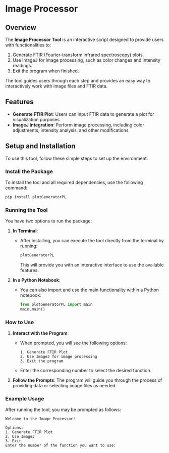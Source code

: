 # Image Processor

## Overview

The **Image Processor Tool** is an interactive script designed to provide users with functionalities to:

1. Generate FTIR (Fourier-transform infrared spectroscopy) plots.
2. Use ImageJ for image processing, such as color changes and intensity readings.
3. Exit the program when finished.

The tool guides users through each step and provides an easy way to interactively work with image files and FTIR data.

## Features

- **Generate FTIR Plot**: Users can input FTIR data to generate a plot for visualization purposes.
- **ImageJ Integration**: Perform image processing, including color adjustments, intensity analysis, and other modifications.

## Setup and Installation

To use this tool, follow these simple steps to set up the environment.

### Install the Package

To install the tool and all required dependencies, use the following command:

```sh
pip install plotGeneratorPL
```

### Running the Tool

You have two options to run the package:

1. **In Terminal**:
    - After installing, you can execute the tool directly from the terminal by running:

      ```sh
      plotGeneratorPL
      ```

      This will provide you with an interactive interface to use the available features.

2. **In a Python Notebook**:
    - You can also import and use the main functionality within a Python notebook:

      ```python
      from plotGeneratorPL import main
      main.main()
      ```

### How to Use

1. **Interact with the Program**:
    - When prompted, you will see the following options:
      ```
      1. Generate FTIR Plot
      2. Use ImageJ for image processing
      3. Exit the program
      ```
    - Enter the corresponding number to select the desired function.

2. **Follow the Prompts**: The program will guide you through the process of providing data or selecting image files as needed.

### Example Usage

After running the tool, you may be prompted as follows:

```plaintext
Welcome to the Image Processor!

Options:
1. Generate FTIR Plot
2. Use ImageJ
3. Exit
Enter the number of the function you want to use:

